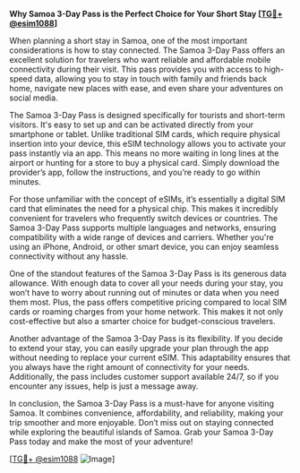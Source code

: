 **Why Samoa 3-Day Pass is the Perfect Choice for Your Short Stay [[TG💪+ @esim1088](https://t.me/s/esim1088)]**

When planning a short stay in Samoa, one of the most important considerations is how to stay connected. The Samoa 3-Day Pass offers an excellent solution for travelers who want reliable and affordable mobile connectivity during their visit. This pass provides you with access to high-speed data, allowing you to stay in touch with family and friends back home, navigate new places with ease, and even share your adventures on social media.

The Samoa 3-Day Pass is designed specifically for tourists and short-term visitors. It's easy to set up and can be activated directly from your smartphone or tablet. Unlike traditional SIM cards, which require physical insertion into your device, this eSIM technology allows you to activate your pass instantly via an app. This means no more waiting in long lines at the airport or hunting for a store to buy a physical card. Simply download the provider’s app, follow the instructions, and you’re ready to go within minutes.

For those unfamiliar with the concept of eSIMs, it’s essentially a digital SIM card that eliminates the need for a physical chip. This makes it incredibly convenient for travelers who frequently switch devices or countries. The Samoa 3-Day Pass supports multiple languages and networks, ensuring compatibility with a wide range of devices and carriers. Whether you're using an iPhone, Android, or other smart device, you can enjoy seamless connectivity without any hassle.

One of the standout features of the Samoa 3-Day Pass is its generous data allowance. With enough data to cover all your needs during your stay, you won’t have to worry about running out of minutes or data when you need them most. Plus, the pass offers competitive pricing compared to local SIM cards or roaming charges from your home network. This makes it not only cost-effective but also a smarter choice for budget-conscious travelers.

Another advantage of the Samoa 3-Day Pass is its flexibility. If you decide to extend your stay, you can easily upgrade your plan through the app without needing to replace your current eSIM. This adaptability ensures that you always have the right amount of connectivity for your needs. Additionally, the pass includes customer support available 24/7, so if you encounter any issues, help is just a message away.

In conclusion, the Samoa 3-Day Pass is a must-have for anyone visiting Samoa. It combines convenience, affordability, and reliability, making your trip smoother and more enjoyable. Don’t miss out on staying connected while exploring the beautiful islands of Samoa. Grab your Samoa 3-Day Pass today and make the most of your adventure! 

[[TG💪+ @esim1088](https://t.me/s/esim1088) ![Image](https://i.postimg.cc/Y0z9fWf4/image.png)]